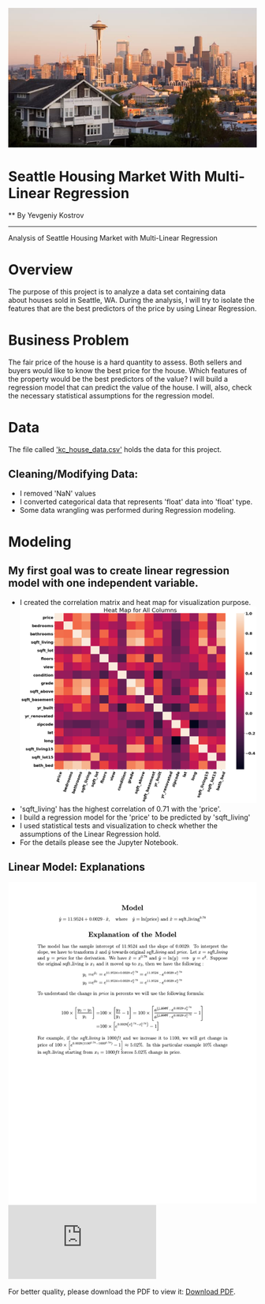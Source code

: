 ![title_picture](images/seattle.jpg)
# Seattle Housing Market With Multi-Linear Regression
** By Yevgeniy Kostrov
***
Analysis of Seattle Housing Market with Multi-Linear Regression
# Overview
The purpose of this project is to analyze a data set containing data  
about houses sold in Seattle, WA. During the analysis, I will try to isolate the features that are the best predictors of the price by using Linear Regression.

# Business Problem

The fair price of the house is a hard quantity to assess. Both sellers and buyers would like to know the best price for the house. Which features of the property would be the best predictors of the value? I will build a regression model that can predict the value of the house.
I will, also, check the necessary statistical assumptions for the regression model.

# Data 
The file called ['kc_house_data.csv'](https://github.com/ekostrov/SeattleHouseMultiLinearRegression/blob/main/data/kc_house_data.csv) holds the data for this project.

## Cleaning/Modifying Data:

* I removed 'NaN' values
* I converted categorical data that represents 'float' data into 'float' type.
* Some data wrangling was performed during Regression modeling.


# Modeling

## My first goal was to create linear regression model with one independent variable.
* I created the correlation matrix and heat map for visualization purpose.
![Heat Map](images/heat_map.png)
* 'sqft_living' has the highest correlation of  0.71 with the 'price'. 
* I build a regression model for the 'price' to be predicted by 'sqft_living'
* I used statistical tests and visualization to check whether the assumptions of the Linear Regression hold.
* For the details please see the Jupyter Notebook.
## Linear Model: Explanations

![Linear_Model](images/Linear_Model.png)
<embed src="https://github.com/ekostrov/SeattleHouseMultiLinearRegression/blob/main/images/document.pdf">
        <p> For better quality, please download the PDF to view it: <a href="https://github.com/ekostrov/SeattleHouseMultiLinearRegression/blob/main/images/document.pdf">Download PDF</a>.</p>
</embed>
</object>
